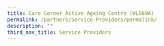 ```yaml
---
title: Care Corner Active Ageing Centre (WL569A)
permalink: /partners/Service-Providers/permalink/
description: ""
third_nav_title: Service Providers
---
```


